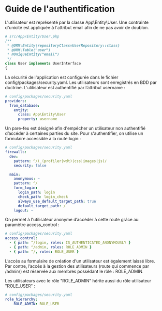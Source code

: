 # Guide de l'authentification

L'utilisateur est représenté par la classe App\Entity\User.
Une contrainte d'unicité est appliquée à l'attribut email afin de ne pas avoir de doublon.

```php
# src/App/Entity/User.php
/**
 * @ORM\Entity(repositoryClass=UserRepository::class)
 * @ORM\Table("user")
 * @UniqueEntity("email")
 */
class User implements UserInterface
{
```

La sécurité de l'application est configurée dans le fichier config/packages/security.yaml.
Les utilisateurs sont enregistrés en BDD par doctrine.
L'utilisateur est authentifié par l’attribut username :

```yaml
# config/packages/security.yaml
providers:
  from_database:
    entity:
      class: App\Entity\User
      property: username
```

Un pare-feu est désigné afin d'empêcher un utilisateur non authentifié d’accéder à certaines parties du site. Pour s'authentifier, on utilise un formulaire accessible à la route login :

```yaml
# config/packages/security.yaml
firewalls:
  dev:
    pattern: ^/(_(profiler|wdt)|css|images|js)/
    security: false

  main:
    anonymous: ~
    pattern: ^/
    form_login:
      login_path: login
      check_path: login_check
      always_use_default_target_path: true
      default_target_path: /
    logout: ~
```
On permet à l'utilisateur anonyme d’accéder à cette route grâce au paramètre access_control :

```yaml
# config/packages/security.yaml
access_control:
  - { path: ^/login, roles: IS_AUTHENTICATED_ANONYMOUSLY }
  - { path: ^/admin, roles: ROLE_ADMIN }
  - { path: ^/, roles: ROLE_USER }
```

L’accès au formulaire de création d'un utilisateur est également laissé libre.
Par contre, l’accès à la gestion des utilisateurs (route qui commence par /admin/) est réservée aux membres possédant le rôle : ROLE_ADMIN.


Les utilisateurs avec le rôle "ROLE_ADMIN" hérite aussi du rôle utilisateur "ROLE_USER" :

```yaml
# config/packages/security.yaml
role_hierarchy:
    ROLE_ADMIN: ROLE_USER
```
